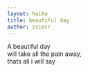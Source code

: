 ```yaml
---
layout: haiku
title: beautiful day
author: zsiecr
---
```


A beautiful day <br>
will take all the pain away, <br>
thats all i will say<br>
